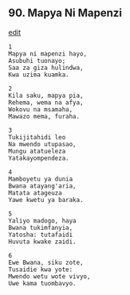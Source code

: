## 90. Mapya Ni Mapenzi
[edit](https://docs.google.com/document/d/1ZSWGG4cReZO29Xp6iEIZbqKg97G3Gg3J/edit?mode=html)




    1
    Mapya ni mapenzi hayo,
    Asubuhi tuonayo;
    Saa za giza hulindwa,
    Kwa uzima kuamka.

    2
    Kila saku, mapya pia,
    Rehema, wema na afya,
    Wokovu na msamaha,
    Mawazo mema, furaha.

    3
    Tukijitahidi leo
    Na mwendo utupasao,
    Mungu atatueleza
    Yatakayompendeza.

    4
    Mamboyetu ya dunia
    Bwana atayang'aria,
    Matata atageuza
    Yawe kwetu ya baraka.

    5
    Yaliyo madogo, haya
    Bwana tukimfanyia,
    Yatosha: tutafaidi
    Huvuta kwake zaidi.

    6
    Ewe Bwana, siku zote,
    Tusaidie kwa yote:
    Mwendo wetu wote vivyo,
    Uwe kama tuombavyo.



